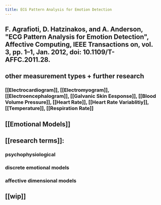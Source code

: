 ```yaml
---
title: ECG Pattern Analysis for Emotion Detection
---
```


## F. Agrafioti, D. Hatzinakos, and A. Anderson, "ECG Pattern Analysis for Emotion Detection", Affective Computing, IEEE Transactions on, vol. 3, pp. 1–1, Jan. 2012, doi: 10.1109/T-AFFC.2011.28.
## other measurement types + further research
### [[Electrocardiogram]], [[Electromyogram]], [[Electroencephalogram]], [[Galvanic Skin Eesponse]], [[Blood Volume Pressure]], [[Heart Rate]], [[Heart Rate Variablitiy]], [[Temperature]], [[Respiration Rate]]
## [[Emotional Models]]
## [[research terms]]:
### psychophysiological
### discrete emotional models
### affective dimensional models
##
## [[wip]]
